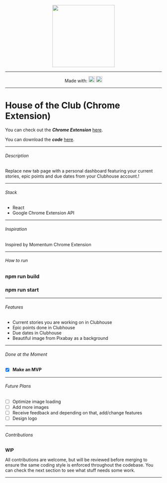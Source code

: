 <p align="center"><img width=200 src="https://raw.githubusercontent.com/LekovicMilos/gatsby-starter-portfolio/master/src/images/favicon.ico"/></a></p>

------

<p align="center">
  Made with: 
  <img src="https://cdn4.iconfinder.com/data/icons/logos-3/600/React.js_logo-512.png" height=20 /> 
  <img src="https://proxy.duckduckgo.com/iu/?u=http%3A%2F%2Ficons.iconarchive.com%2Ficons%2Fdtafalonso%2Fandroid-lollipop%2F512%2FChrome-icon.png&f=1" height=20/>
</p>

------

# House of the Club (Chrome Extension)

You can check out the ***Chrome Extension*** [here](https://chrome.google.com/webstore/detail/house-of-the-club/famblplfdndpnehjfifcffdpoihndihg?hl=sr).

You can download the ***code*** [here](https://github.com/LekovicMilos).

------

###### Description

Replace new tab page with a personal dashboard featuring your current stories, epic points and due dates from your Clubhouse account.!

------

###### Stack

- React
- Google Chrome Extension API

------

###### Inspiration

Inspired by Momentum Chrome Extension

------

###### How to run

### npm run build
### npm run start

------

###### Features

- Current stories you are working on in Clubhouse
- Epic points done in Clubhouse
- Due dates in Clubhouse
- Beautiful image from Pixabay as a background

------

###### Done at the Moment 

- [x] **Make an MVP**

------

###### Future Plans

- [ ] Optimize image loading
- [ ] Add more images
- [ ] Receive feedback and depending on that, add/change features
- [ ] Design logo

------

###### Contributions

**WIP**

All contributions are welcome, but will be reviewed before merging to ensure the same coding style is enforced throughout the codebase. You can check the next section to see what stuff needs some work.

------

